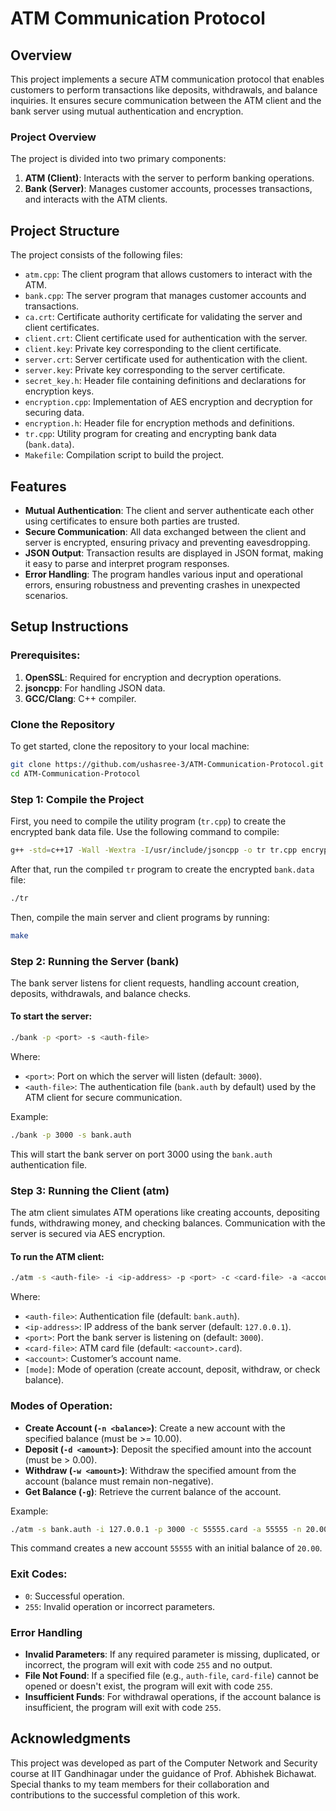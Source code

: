 # ATM Communication Protocol

## Overview

This project implements a secure ATM communication protocol that enables customers to perform transactions like deposits, withdrawals, and balance inquiries. It ensures secure communication between the ATM client and the bank server using mutual authentication and encryption.

### Project Overview

The project is divided into two primary components:
1. **ATM (Client)**: Interacts with the server to perform banking operations.
2. **Bank (Server)**: Manages customer accounts, processes transactions, and interacts with the ATM clients.
   
## Project Structure

The project consists of the following files:

- `atm.cpp`: The client program that allows customers to interact with the ATM.
- `bank.cpp`: The server program that manages customer accounts and transactions.
- `ca.crt`: Certificate authority certificate for validating the server and client certificates.
- `client.crt`: Client certificate used for authentication with the server.
- `client.key`: Private key corresponding to the client certificate.
- `server.crt`: Server certificate used for authentication with the client.
- `server.key`: Private key corresponding to the server certificate.
- `secret_key.h`: Header file containing definitions and declarations for encryption keys.
- `encryption.cpp`: Implementation of AES encryption and decryption for securing data.
- `encryption.h`: Header file for encryption methods and definitions.
- `tr.cpp`: Utility program for creating and encrypting bank data (`bank.data`).
- `Makefile`: Compilation script to build the project.

## Features

- **Mutual Authentication**: The client and server authenticate each other using certificates to ensure both parties are trusted.
- **Secure Communication**: All data exchanged between the client and server is encrypted, ensuring privacy and preventing eavesdropping.
- **JSON Output**: Transaction results are displayed in JSON format, making it easy to parse and interpret program responses.
- **Error Handling**: The program handles various input and operational errors, ensuring robustness and preventing crashes in unexpected scenarios.

## Setup Instructions

### Prerequisites:

1. **OpenSSL**: Required for encryption and decryption operations.
2. **jsoncpp**: For handling JSON data.
3. **GCC/Clang**: C++ compiler.

### Clone the Repository

To get started, clone the repository to your local machine:

```bash
git clone https://github.com/ushasree-3/ATM-Communication-Protocol.git
cd ATM-Communication-Protocol
   ```

### Step 1: Compile the Project
First, you need to compile the utility program (`tr.cpp`) to create the encrypted bank data file. Use the following command to compile:

```bash
g++ -std=c++17 -Wall -Wextra -I/usr/include/jsoncpp -o tr tr.cpp encryption.cpp -lssl -lcrypto -ljsoncpp -pthread
   ```
After that, run the compiled `tr` program to create the encrypted `bank.data` file:

```bash
./tr
  ```
Then, compile the main server and client programs by running:

```bash
make
  ```

### Step 2: Running the Server (bank)
The bank server listens for client requests, handling account creation, deposits, withdrawals, and balance checks.

#### To start the server:
```bash
./bank -p <port> -s <auth-file>
  ```
Where:

- `<port>`: Port on which the server will listen (default: `3000`).
- `<auth-file>`: The authentication file (`bank.auth` by default) used by the ATM client for secure communication.
  
Example:
```bash
./bank -p 3000 -s bank.auth
  ```
This will start the bank server on port 3000 using the `bank.auth` authentication file.

### Step 3: Running the Client (atm)
The atm client simulates ATM operations like creating accounts, depositing funds, withdrawing money, and checking balances. Communication with the server is secured via AES encryption.

#### To run the ATM client:
```bash
./atm -s <auth-file> -i <ip-address> -p <port> -c <card-file> -a <account> [mode]
  ```
Where:

- `<auth-file>`: Authentication file (default: `bank.auth`).
- `<ip-address>`: IP address of the bank server (default: `127.0.0.1`).
- `<port>`: Port the bank server is listening on (default: `3000`).
- `<card-file>`: ATM card file (default: `<account>.card`).
- `<account>`: Customer’s account name.
- `[mode]`: Mode of operation (create account, deposit, withdraw, or check balance).

### Modes of Operation:
* **Create Account (`-n <balance>`)**: Create a new account with the specified balance (must be >= 10.00).
* **Deposit (`-d <amount>`)**: Deposit the specified amount into the account (must be > 0.00).
* **Withdraw (`-w <amount>`)**: Withdraw the specified amount from the account (balance must remain non-negative).
* **Get Balance (`-g`)**: Retrieve the current balance of the account.

Example:
```bash
./atm -s bank.auth -i 127.0.0.1 -p 3000 -c 55555.card -a 55555 -n 20.00
  ```
This command creates a new account `55555` with an initial balance of `20.00`.

### Exit Codes:

- `0`: Successful operation.
- `255`: Invalid operation or incorrect parameters.

### Error Handling

*   **Invalid Parameters**: If any required parameter is missing, duplicated, or incorrect, the program will exit with code `255` and no output.
*   **File Not Found**: If a specified file (e.g., `auth-file`, `card-file`) cannot be opened or doesn't exist, the program will exit with code `255`.
*   **Insufficient Funds**: For withdrawal operations, if the account balance is insufficient, the program will exit with code `255`.

## Acknowledgments
This project was developed as part of the Computer Network and Security course at IIT Gandhinagar under the guidance of Prof. Abhishek Bichawat. Special thanks to my team members for their collaboration and contributions to the successful completion of this work.
